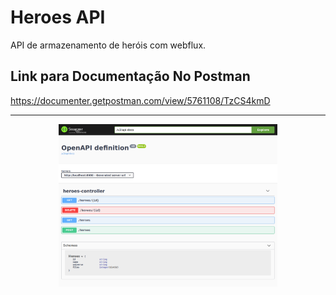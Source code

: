 # Heroes API

API de armazenamento de heróis com webflux.

## Link para Documentação No Postman
https://documenter.getpostman.com/view/5761108/TzCS4kmD

---



<p align="center">
  <img src="https://github.com/tiagogomes187/heroesapi/blob/main/Swagger.png" width="350" alt="Swagger API">
</p>
